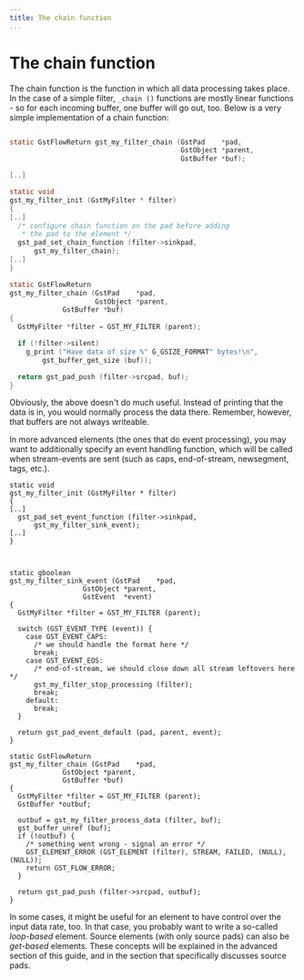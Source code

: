 ```yaml
---
title: The chain function
...
```


# The chain function

The chain function is the function in which all data processing takes
place. In the case of a simple filter, `_chain ()` functions are mostly
linear functions - so for each incoming buffer, one buffer will go out,
too. Below is a very simple implementation of a chain function:

``` c

static GstFlowReturn gst_my_filter_chain (GstPad    *pad,
                                          GstObject *parent,
                                          GstBuffer *buf);

[..]

static void
gst_my_filter_init (GstMyFilter * filter)
{
[..]
  /* configure chain function on the pad before adding
   * the pad to the element */
  gst_pad_set_chain_function (filter->sinkpad,
      gst_my_filter_chain);
[..]
}

static GstFlowReturn
gst_my_filter_chain (GstPad    *pad,
                     GstObject *parent,
             GstBuffer *buf)
{
  GstMyFilter *filter = GST_MY_FILTER (parent);

  if (!filter->silent)
    g_print ("Have data of size %" G_GSIZE_FORMAT" bytes!\n",
        gst_buffer_get_size (buf));

  return gst_pad_push (filter->srcpad, buf);
}
```

Obviously, the above doesn't do much useful. Instead of printing that
the data is in, you would normally process the data there. Remember,
however, that buffers are not always writeable.

In more advanced elements (the ones that do event processing), you may
want to additionally specify an event handling function, which will be
called when stream-events are sent (such as caps, end-of-stream,
newsegment, tags, etc.).

    static void
    gst_my_filter_init (GstMyFilter * filter)
    {
    [..]
      gst_pad_set_event_function (filter->sinkpad,
          gst_my_filter_sink_event);
    [..]
    }



    static gboolean
    gst_my_filter_sink_event (GstPad    *pad,
                      GstObject *parent,
                      GstEvent  *event)
    {
      GstMyFilter *filter = GST_MY_FILTER (parent);

      switch (GST_EVENT_TYPE (event)) {
        case GST_EVENT_CAPS:
          /* we should handle the format here */
          break;
        case GST_EVENT_EOS:
          /* end-of-stream, we should close down all stream leftovers here */
          gst_my_filter_stop_processing (filter);
          break;
        default:
          break;
      }

      return gst_pad_event_default (pad, parent, event);
    }

    static GstFlowReturn
    gst_my_filter_chain (GstPad    *pad,
                 GstObject *parent,
                 GstBuffer *buf)
    {
      GstMyFilter *filter = GST_MY_FILTER (parent);
      GstBuffer *outbuf;

      outbuf = gst_my_filter_process_data (filter, buf);
      gst_buffer_unref (buf);
      if (!outbuf) {
        /* something went wrong - signal an error */
        GST_ELEMENT_ERROR (GST_ELEMENT (filter), STREAM, FAILED, (NULL), (NULL));
        return GST_FLOW_ERROR;
      }

      return gst_pad_push (filter->srcpad, outbuf);
    }

In some cases, it might be useful for an element to have control over
the input data rate, too. In that case, you probably want to write a
so-called *loop-based* element. Source elements (with only source pads)
can also be *get-based* elements. These concepts will be explained in
the advanced section of this guide, and in the section that specifically
discusses source pads.
